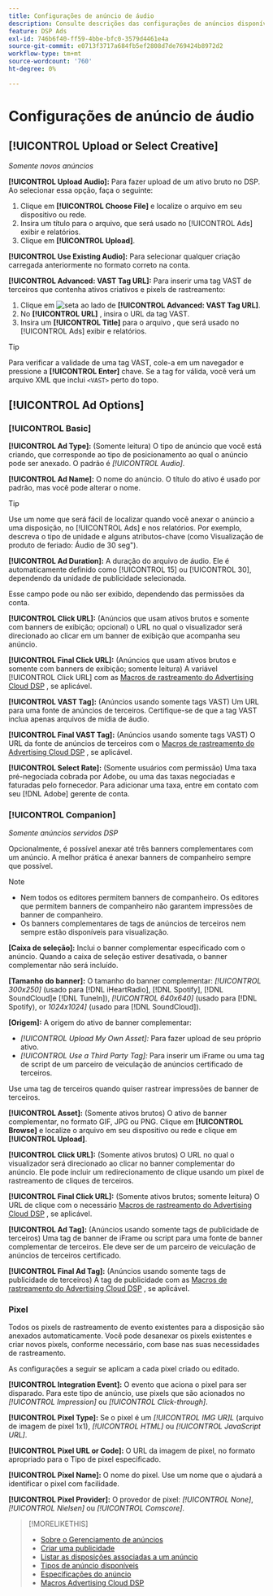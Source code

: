```yaml
---
title: Configurações de anúncio de áudio
description: Consulte descrições das configurações de anúncios disponíveis para anúncios de áudio.
feature: DSP Ads
exl-id: 746b6f40-ff59-4bbe-bfc0-3579d4461e4a
source-git-commit: e0713f3717a684fb5ef2808d7de769424b8972d2
workflow-type: tm+mt
source-wordcount: '760'
ht-degree: 0%

---
```


# Configurações de anúncio de áudio

## [!UICONTROL Upload or Select Creative]

*Somente novos anúncios*

**[!UICONTROL Upload Audio]:** Para fazer upload de um ativo bruto no DSP. Ao selecionar essa opção, faça o seguinte:

1. Clique em **[!UICONTROL Choose File]** e localize o arquivo em seu dispositivo ou rede.
1. Insira um título para o arquivo, que será usado no [!UICONTROL Ads] exibir e relatórios.
1. Clique em **[!UICONTROL Upload]**.

**[!UICONTROL Use Existing Audio]:** Para selecionar qualquer criação carregada anteriormente no formato correto na conta.

**[!UICONTROL Advanced: VAST Tag URL]:** Para inserir uma tag VAST de terceiros que contenha ativos criativos e pixels de rastreamento:

1. Clique em ![seta](/help/dsp/assets/compressed.png) ao lado de **[!UICONTROL Advanced: VAST Tag URL]**.
1. No **[!UICONTROL URL]** , insira o URL da tag VAST.
1. Insira um **[!UICONTROL Title]** para o arquivo , que será usado no [!UICONTROL Ads] exibir e relatórios.

>[!TIP]
>
> Para verificar a validade de uma tag VAST, cole-a em um navegador e pressione a **[!UICONTROL Enter]** chave. Se a tag for válida, você verá um arquivo XML que inclui `<VAST>` perto do topo.

## [!UICONTROL Ad Options]

### [!UICONTROL Basic]

**[!UICONTROL Ad Type]:** (Somente leitura) O tipo de anúncio que você está criando, que corresponde ao tipo de posicionamento ao qual o anúncio pode ser anexado. O padrão é *[!UICONTROL Audio]*.

**[!UICONTROL Ad Name]:** O nome do anúncio. O título do ativo é usado por padrão, mas você pode alterar o nome.

>[!TIP]
>
> Use um nome que será fácil de localizar quando você anexar o anúncio a uma disposição, no [!UICONTROL Ads] e nos relatórios. Por exemplo, descreva o tipo de unidade e alguns atributos-chave (como Visualização de produto de feriado: Áudio de 30 seg&quot;).

**[!UICONTROL Ad Duration]:** A duração do arquivo de áudio. Ele é automaticamente definido como [!UICONTROL 15] ou [!UICONTROL 30], dependendo da unidade de publicidade selecionada.

Esse campo pode ou não ser exibido, dependendo das permissões da conta.

**[!UICONTROL Click URL]:** (Anúncios que usam ativos brutos e somente com banners de exibição; opcional) o URL no qual o visualizador será direcionado ao clicar em um banner de exibição que acompanha seu anúncio.

**[!UICONTROL Final Click URL]:** (Anúncios que usam ativos brutos e somente com banners de exibição; somente leitura) A variável [!UICONTROL Click URL] com as [Macros de rastreamento do Advertising Cloud DSP](/help/dsp/campaign-management/macros.md) , se aplicável.

**[!UICONTROL VAST Tag]:** (Anúncios usando somente tags VAST) Um URL para uma fonte de anúncios de terceiros. Certifique-se de que a tag VAST inclua apenas arquivos de mídia de áudio.

**[!UICONTROL Final VAST Tag]:** (Anúncios usando somente tags VAST) O URL da fonte de anúncios de terceiros com o [Macros de rastreamento do Advertising Cloud DSP](/help/dsp/campaign-management/macros.md) , se aplicável.

**[!UICONTROL Select Rate]:** (Somente usuários com permissão) Uma taxa pré-negociada cobrada por Adobe, ou uma das taxas negociadas e faturadas pelo fornecedor. Para adicionar uma taxa, entre em contato com seu [!DNL Adobe] gerente de conta.

### [!UICONTROL Companion]

*Somente anúncios servidos DSP*

Opcionalmente, é possível anexar até três banners complementares com um anúncio. A melhor prática é anexar banners de companheiro sempre que possível.

>[!NOTE]
>
>* Nem todos os editores permitem banners de companheiro. Os editores que permitem banners de companheiro não garantem impressões de banner de companheiro.
>* Os banners complementares de tags de anúncios de terceiros nem sempre estão disponíveis para visualização.


**\[Caixa de seleção\]:** Inclui o banner complementar especificado com o anúncio. Quando a caixa de seleção estiver desativada, o banner complementar não será incluído.

**\[Tamanho do banner\]:** O tamanho do banner complementar: *[!UICONTROL 300x250]* (usado para [!DNL iHeartRadio], [!DNL Spotify], [!DNL SoundCloud]e [!DNL TuneIn]), *[!UICONTROL 640x640]* (usado para [!DNL Spotify), or *1024x1024]* (usado para [!DNL SoundCloud]).

**\[Origem\]:** A origem do ativo de banner complementar:

* *[!UICONTROL Upload My Own Asset]:* Para fazer upload de seu próprio ativo.
* *[!UICONTROL Use a Third Party Tag]:* Para inserir um iFrame ou uma tag de script de um parceiro de veiculação de anúncios certificado de terceiros.

Use uma tag de terceiros quando quiser rastrear impressões de banner de terceiros.

**[!UICONTROL Asset]:** (Somente ativos brutos) O ativo de banner complementar, no formato GIF, JPG ou PNG. Clique em **[!UICONTROL Browse]** e localize o arquivo em seu dispositivo ou rede e clique em **[!UICONTROL Upload]**.

**[!UICONTROL Click URL]:** (Somente ativos brutos) O URL no qual o visualizador será direcionado ao clicar no banner complementar do anúncio. Ele pode incluir um redirecionamento de clique usando um pixel de rastreamento de cliques de terceiros.

**[!UICONTROL Final Click URL]:** (Somente ativos brutos; somente leitura) O URL de clique com o necessário [Macros de rastreamento do Advertising Cloud DSP](/help/dsp/campaign-management/macros.md) , se aplicável.

**[!UICONTROL Ad Tag]:** (Anúncios usando somente tags de publicidade de terceiros) Uma tag de banner de iFrame ou script para uma fonte de banner complementar de terceiros. Ele deve ser de um parceiro de veiculação de anúncios de terceiros certificado.

**[!UICONTROL Final Ad Tag]:** (Anúncios usando somente tags de publicidade de terceiros) A tag de publicidade com as [Macros de rastreamento do Advertising Cloud DSP](/help/dsp/campaign-management/macros.md) , se aplicável.

### Pixel

Todos os pixels de rastreamento de evento existentes para a disposição são anexados automaticamente. Você pode desanexar os pixels existentes e criar novos pixels, conforme necessário, com base nas suas necessidades de rastreamento.

As configurações a seguir se aplicam a cada pixel criado ou editado.

**[!UICONTROL Integration Event]:** O evento que aciona o pixel para ser disparado. Para este tipo de anúncio, use pixels que são acionados no *[!UICONTROL Impression]* ou *[!UICONTROL Click-through]*.

**[!UICONTROL Pixel Type]:** Se o pixel é um *[!UICONTROL IMG UR]L* (arquivo de imagem de pixel 1x1), *[!UICONTROL HTML]* ou *[!UICONTROL JavaScript URL]*.

**[!UICONTROL Pixel URL or Code]:** O URL da imagem de pixel, no formato apropriado para o Tipo de pixel especificado.

**[!UICONTROL Pixel Name]:** O nome do pixel. Use um nome que o ajudará a identificar o pixel com facilidade.

**[!UICONTROL Pixel Provider]:** O provedor de pixel: *[!UICONTROL None]*, *[!UICONTROL Nielsen]* ou *[!UICONTROL Comscore]*.

>[!MORELIKETHIS]
>
>* [Sobre o Gerenciamento de anúncios](ad-about.md)
>* [Criar uma publicidade](ad-create.md)
>* [Listar as disposições associadas a um anúncio](/help/dsp/campaign-management/ads/ad-list-placements.md)
>* [Tipos de anúncio disponíveis](ad-types.md)
>* [Especificações do anúncio](/help/dsp/assets/ad-specs.pdf)
>* [Macros Advertising Cloud DSP](/help/dsp/campaign-management/macros.md)

